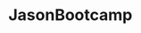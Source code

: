 # JasonBootcamp
<!DOCTYPE html>
<html lang="en"
<head>
    <meta charset="UTF-8>
    <title>Demo File</title>
</head>
<body>
    <h1>Demo File</h1>
    <h2>Text</h2>
    <p> Yuuuuuuuuuh</p>
</body>
</html>
